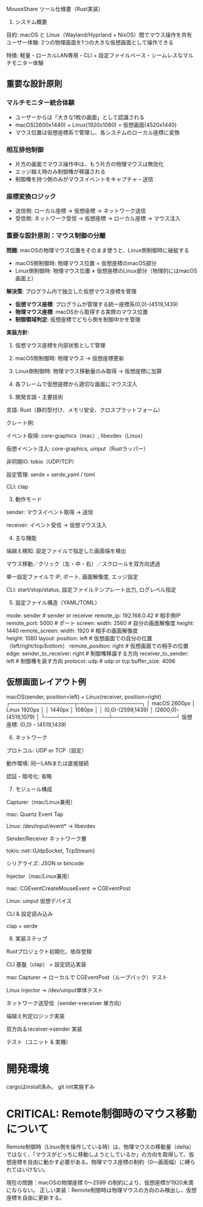 MouseShare ツール仕様書（Rust実装）

1. システム概要

目的: macOS と Linux（Wayland/Hyprland + NixOS）間でマウス操作を共有
ユーザー体験: 2つの物理画面を1つの大きな仮想画面として操作できる

特徴: 軽量・ローカルLAN専用・CLI + 設定ファイルベース・シームレスなマルチモニター体験

## 重要な設計原則

### マルチモニター統合体験
- ユーザーからは「大きな1枚の画面」として認識される
- macOS(2600x1440) + Linux(1920x1080) = 仮想画面(4520x1440)
- マウス位置は仮想座標系で管理し、各システムのローカル座標に変換

### 相互排他制御
- 片方の画面でマウス操作中は、もう片方の物理マウスは無効化
- エッジ越え時のみ制御権が移譲される
- 制御権を持つ側のみがマウスイベントをキャプチャ・送信

### 座標変換ロジック
- 送信側: ローカル座標 → 仮想座標 → ネットワーク送信
- 受信側: ネットワーク受信 → 仮想座標 → ローカル座標 → マウス注入

### 重要な設計原則：マウス制御の分離

**問題**: macOSの物理マウス位置をそのまま使うと、Linux側制御時に破綻する
- macOS側制御時: 物理マウス位置 = 仮想座標のmacOS部分
- Linux側制御時: 物理マウス位置 ≠ 仮想座標のLinux部分（物理的にはmacOS画面上）

**解決策**: プログラム内で独立した仮想マウス座標を管理
- **仮想マウス座標**: プログラムが管理する統一座標系(0,0)-(4519,1439)
- **物理マウス座標**: macOSから取得する実際のマウス位置
- **制御領域判定**: 仮想座標でどちら側を制御中かを管理

**実装方針**:
1. 仮想マウス座標を内部状態として管理
2. macOS側制御時: 物理マウス → 仮想座標更新
3. Linux側制御時: 物理マウス移動量のみ取得 → 仮想座標に加算
4. 各フレームで仮想座標から適切な画面にマウス注入

2. 開発言語・主要技術

言語: Rust（静的型付け、メモリ安全、クロスプラットフォーム）

クレート例:

イベント取得: core-graphics（mac）, libevdev（Linux）

仮想イベント注入: core-graphics, uinput（Rustラッパー）

非同期IO: tokio（UDP/TCP）

設定管理: serde + serde_yaml / toml

CLI: clap

3. 動作モード

sender: マウスイベント取得 → 送信

receiver: イベント受信 → 仮想マウス注入

4. 主な機能

端越え検知: 設定ファイルで指定した画面端を検出

マウス移動／クリック（左・中・右）／スクロールを双方向透過

単一設定ファイルで IP, ポート, 画面解像度, エッジ設定

CLI: start/stop/status, 設定ファイルテンプレート出力, ログレベル指定

5. 設定ファイル構造（YAML/TOML）

mode: sender                # sender or receiver
remote_ip: 192.168.0.42     # 相手側IP
remote_port: 5000           # ポート
screen:
  width: 2560               # 自分の画面解像度
  height: 1440
remote_screen:
  width: 1920               # 相手の画面解像度  
  height: 1080
layout:
  position: left            # 仮想画面での自分の位置（left/right/top/bottom）
  remote_position: right    # 仮想画面での相手の位置
edge:
  sender_to_receiver: right # 制御権移譲する方向
  receiver_to_sender: left  # 制御権を戻す方向
protocol: udp               # udp or tcp
buffer_size: 4096

## 仮想画面レイアウト例
macOS(sender, position=left) + Linux(receiver, position=right)
┌─────────────────┬─────────────────┐
│   macOS 2600px  │  Linux 1920px   │
│     1440px      │    1080px       │
│    (0,0)-(2599,1439) │ (2600,0)-(4519,1079) │
└─────────────────┴─────────────────┘
仮想座標: (0,0) - (4519,1439)

6. ネットワーク

プロトコル: UDP or TCP（設定）

動作環境: 同一LANまたは直接接続

認証・暗号化: 省略

7. モジュール構成

Capturer（mac/Linux兼用）

mac: Quartz Event Tap

Linux: /dev/input/event* → libevdev

Sender/Receiver ネットワーク層

tokio::net::{UdpSocket, TcpStream}

シリアライズ: JSON or bincode

Injector（mac/Linux兼用）

mac: CGEventCreateMouseEvent → CGEventPost

Linux: uinput 仮想デバイス

CLI & 設定読み込み

clap + serde

8. 実装ステップ

Rustプロジェクト初期化、依存登録

CLI 基盤（clap） + 設定読込実装

mac Capturer → ローカルで CGEventPost（ループバック）テスト

Linux Injector → /dev/uinput単体テスト

ネットワーク送受信（sender→receiver 単方向）

端越え判定ロジック実装

双方向＆receiver→sender 実装

テスト（ユニット & 実機）

# 開発環境
cargoはinstall済み。
git init実施ずみ

# CRITICAL: Remote制御時のマウス移動について
Remote制御時（Linux側を操作している時）は、物理マウスの移動量（delta）ではなく、「マウスがどっちに移動しようとしているか」の方向を取得して、仮想座標を自由に動かす必要がある。物理マウス座標の制約（0〜画面幅）に縛られてはいけない。

現在の問題：macOSの物理座標 0〜2599 の制約により、仮想座標が1920未満にならない。
正しい実装：Remote制御時は物理マウスの方向のみ検出し、仮想座標を自由に更新する。